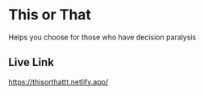 # This or That
Helps you choose for those who have decision paralysis

## Live Link
https://thisorthattt.netlify.app/
